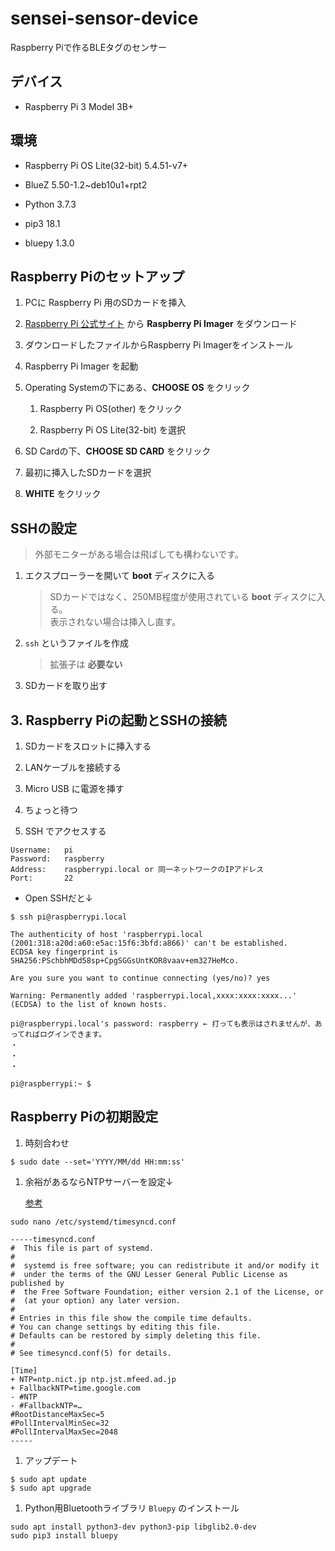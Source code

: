 # sensei-sensor-device
Raspberry Piで作るBLEタグのセンサー

## デバイス

- Raspberry Pi 3 Model 3B+

## 環境

- Raspberry Pi OS Lite(32-bit) 5.4.51-v7+

- BlueZ 5.50-1.2~deb10u1+rpt2

- Python 3.7.3

- pip3 18.1

- bluepy 1.3.0

## Raspberry Piのセットアップ

1. PCに Raspberry Pi 用のSDカードを挿入

1. [Raspberry Pi 公式サイト](https://www.raspberrypi.org/downloads/) から **Raspberry Pi Imager** をダウンロード

1. ダウンロードしたファイルからRaspberry Pi Imagerをインストール

1. Raspberry Pi Imager を起動

1. Operating Systemの下にある、**CHOOSE OS** をクリック

	1. Raspberry Pi OS(other) をクリック

	1. Raspberry Pi OS Lite(32-bit) を選択

1. SD Cardの下、**CHOOSE SD CARD** をクリック

1. 最初に挿入したSDカードを選択

1. **WHITE** をクリック

## SSHの設定

> 外部モニターがある場合は飛ばしても構わないです。

1. エクスプローラーを開いて **boot** ディスクに入る

	> SDカードではなく、250MB程度が使用されている **boot** ディスクに入る。<br>
	表示されない場合は挿入し直す。

1. `ssh` というファイルを作成

	> 拡張子は **必要ない** 

1. SDカードを取り出す

## 3. Raspberry Piの起動とSSHの接続

1. SDカードをスロットに挿入する

1. LANケーブルを接続する

1. Micro USB に電源を挿す

1. ちょっと待つ

1. SSH でアクセスする

```
Username:	pi
Password:	raspberry
Address:	raspberrypi.local or 同一ネットワークのIPアドレス
Port:		22
```

- Open SSHだと↓

```shell
$ ssh pi@raspberrypi.local

The authenticity of host 'raspberrypi.local (2001:318:a20d:a60:e5ac:15f6:3bfd:a866)' can't be established.
ECDSA key fingerprint is SHA256:PSchbhMDd58sp+CpgSGGsUntKOR8vaav+em327HeMco.

Are you sure you want to continue connecting (yes/no)? yes

Warning: Permanently added 'raspberrypi.local,xxxx:xxxx:xxxx...' (ECDSA) to the list of known hosts.

pi@raspberrypi.local's password: raspberry ← 打っても表示はされませんが、あってればログインできます。
・
・
・

pi@raspberrypi:~ $ 
```

## Raspberry Piの初期設定

1. 時刻合わせ

```shell
$ sudo date --set='YYYY/MM/dd HH:mm:ss'
```

1. 余裕があるならNTPサーバーを設定↓

	[参考](https://gris-et-blanc.net/raspi/152/)

```shell
sudo nano /etc/systemd/timesyncd.conf

-----timesyncd.conf
#  This file is part of systemd.
#
#  systemd is free software; you can redistribute it and/or modify it
#  under the terms of the GNU Lesser General Public License as published by
#  the Free Software Foundation; either version 2.1 of the License, or
#  (at your option) any later version.
#
# Entries in this file show the compile time defaults.
# You can change settings by editing this file.
# Defaults can be restored by simply deleting this file.
#
# See timesyncd.conf(5) for details.

[Time]
+ NTP=ntp.nict.jp ntp.jst.mfeed.ad.jp
+ FallbackNTP=time.google.com
- #NTP
- #FallbackNTP=…
#RootDistanceMaxSec=5
#PollIntervalMinSec=32
#PollIntervalMaxSec=2048
-----
```

1. アップデート

```shell
$ sudo apt update
$ sudo apt upgrade
```

1. Python用Bluetoothライブラリ `Bluepy` のインストール

```shell
sudo apt install python3-dev python3-pip libglib2.0-dev
sudo pip3 install bluepy
```